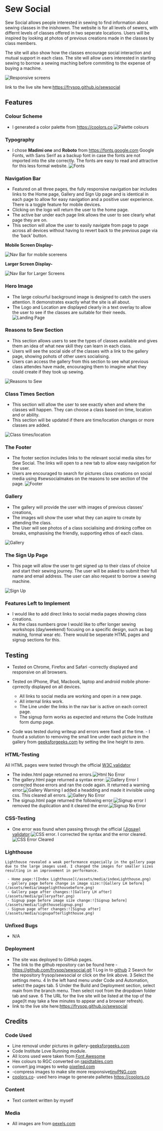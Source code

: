 # Sew Social

Sew Social allows people interested in sewing to find information about sewing classes in the inishowen.  The website is for all levels of sewers, with differnt levels of classes offered in two seperate locations. Users will be inspired by looking at photos of previous creations made in the classes by class members.

The site will also show how the classes encourage social interaction and mutual support in each class. The site will allow users interested in starting sewing to borrow a sewing maching before commiting to the expense of buying a machine.

![Responsive screens](/assets/media/amiresponsive.png)  

link to the live site here:https://frysop.github.io/sewsocial


## Features 

### Colour Scheme
- I generated a color palette from https://coolors.co
    ![Palette colours](/assets/media/palette.png)  
### Typography
- I chose **Madimi one** and **Roboto** from https://fonts.google.com Google Fonts, with Sans Serif as a backup font in case the fonts are not imported into the site correctly. The fonts are easy to read and attractive for this less formal website.
    ![Fonts](/assets/media/fonts.png)

    
### Navigation Bar


- Featured on all three pages, the fully responsive navigation bar includes links to the Home page, Gallery and Sign Up page and is identical in each page to allow for easy navigation and a positive user experience. There is a toggle feature for mobile devices. 
- Clicking on the logo will return the user to the home page.
- The active bar under each page link allows the user to see clearly what page they are on.
- This section will allow the user to easily navigate from page to page across all devices without having to revert back to the previous page via the ‘back’ button. 
 
**Mobile Screen Display-**

![Nav Bar for mobile scereens](/assets/media/navMobile.png)

**Larger Screen Display-**

![Nav Bar for Larger Screens](/assets/media/navTablet.png)


### Hero Image  

- The large colourful background image is designed to catch the users attention. It demonstrates exactly what the site is all about. 
- The Logo and Location are displayed clearly in a text overlay to allow the user to see if the classes are suitable for their needs.
![Landing Page](/assets/media/heroimage.png)

### Reasons to Sew Section
 - This section allows users to see the types of classes available and gives them an idea of what new skill they can learn in each class.
 - Users will see the social side of the classes with a link to the gallery page, showing pohots of other users socialising. 
 - Users can access the gallery from this section to see what previous class attendes have made, encouraging them to imagine what they could create if they took up sewing.

![Reasons to Sew](/assets/media/sewReasons.png)

### Class Times Section
- This section will allow the user to see exactly when and where the classes will happen. They can choose a class based on time, location and or ability. 
- This section will be updated if there are time/location changes or more classes are added. 

![Class times/location](/assets/media/classtimes.png)

### The Footer
  - The footer section includes links to the relevant social media sites for Sew Social. The links will open to a new tab to allow easy navigation for the user. 
  - Users are encouraged to search for pictures class creations on social media using #sewsocialmakes on the reasons to sew section of the page.
  ![Footer](/assets/media/footer.png)

### Gallery
  - The gallery will provide the user with images of previous classes' creations, 
  - The images will show the user what they can aspire to create by attending the class.
  - The User will see photos of a class socialising and drinking coffee on breaks, emphasising the friendly, supporting ethos of each class.

![Gallery](/assets/media/gallery.png)

### The Sign Up Page

  - This page will allow the user to get signed up to their class of choice and start their sewing journey. The user will be asked to submit their full name and email address. The user can also request to borrow a sewing machine.

![Sign Up](/assets/media/signup.png)

### Features Left to Implement

- I would like to add direct links to social media pages showing class creations.
- As the class numbers grow I would like to offer longer sewing workshops (day/weekend) focusing on a specific design, such as bag making, formal wear etc. There would be seperate HTML pages and signup sections for this.

## Testing 
 - Tested on Chrome, Firefox and Safari -correctly displayed and responsive on all browsers. 
 - Tested on IPhone, IPad, Macbook, laptop and android mobile phone-cprrectly displayed on all devices.

    - All links to social media are working and open in a new page.
    - All internal links work.
    - The Line under the links in the nav bar is active on each correct page.
    - The signup form works as expected and returns the Code Institute form dump page.
 - Code was tested during writeup and errors were fixed at the time.
        - I found a solution to removing the small line under each picture in the gallery from [geeksforgeeks.com](https://www.geeksforgeeks.org/how-to-get-rid-of-the-gap-under-the-image/) by setting the line height to zero.



### HTML-Testing
All HTML pages were tested through the official [W3C validator](https://validator.w3.org/nu)
 - The index.html page returned no errors.![Html No Error](/assets/media/htmlNoErrors.png)
 - The gallery.html page returned a syntax error: ![Gallery Error](/assets/media/galleryhtmlerrors.png) I corrected those errors and ran the code again. It returned a warning error:![Gallery Warning](/assets/media/gallerywarning.png) I added a headding and made it invisible using css. This cleared all errors. ![Gallery No Error](/assets/media/galleryNoError.png)
 - The signup.html page returned the following error:![Signup error](/assets/media/formerrors.png) I removed the duplication and it cleared the error.![Signup No Error](/assets/media/signupNoError.png)

### CSS-Testing
  - One error was found when passing through the official [(Jigsaw) validator](https://jigsaw.w3.org/css-validator):![CSS error](/assets/media/csserror.png). I corrected the syntax and the error cleared.![CSS Error Cleared](/assets/media/cssNoError.png)

### Lighthouse
    Lighthouse revealed a weak performance especially in the gallery page due to the large images used. I changed the images for smaller sizes resulting in an improvement in performance.

     - Home page:![Index Lighthouse](/assets/media/indexLighthouse.png)
     - gallery page before change in image size:![Gallery LH before](/assets/media/imagelighthousebefore.png)
     - Gallery page after changes:![Gallery LH after](/assets/media/galleryafter.png)
     - Signup page before image size change:![Signup before](/assets/media/lighthouseSignup.png)
     - Signuo page after changes:![Signup after](/assets/media/signupafterlighthouse.png)
### Unfixed Bugs
- N/A

### Deployment

- The site was deployed to GitHub pages. 
- The link to the github repository can be found here -https://github.com/frysop/sewsocial.git
    1 Log in to [github](https://github.com/)
    2 Search for the repository frysop/sewsocial or click on the link above.
    3 Select the settings menu.
    4 In the left hand menu under Code and Automation, select the pages tab.
    5 Under the Build and Deployment section, select main from the branch menu. Then select root from the dropdown folder tab and save.
    6 The URL for the live site will be listed at the top of the page(It may take a few minutes to appear and a browser refresh).
- link to the live site here:https://frysop.github.io/sewsocial

## Credits 

### Code Used

- Line removal under pictures in gallery-[geeksforgeeks.com](https://www.geeksforgeeks.org/how-to-get-rid-of-the-gap-under-the-image/)
- Code Institute Love Running module.
- All Icons used were taken from [Font Awesome](https://fontawesome.com/)
- Hex colours to RGC converted on [rapidtables.com](https://rapidtables.com)
- convert jpg images to webp [pixelied.com](https://pixelied.com/)
- -compress images to make site more responsive[tinyPNG.com](https://tinypng.com/)
- [coolors.co](https://coolors.co)- used hero image to generate pallettes https://coolors.co

### Content
- Text content written by myself
### Media
 - All images are from [pexels.com](https://pexels.com)
 